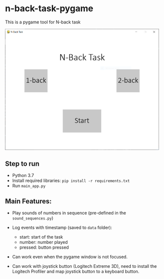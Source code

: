 # n-back-task-pygame

This is a pygame tool for N-back task

![Alt text](https://github.com/habom2310/n-back-task-pygame/blob/main/Capture.PNG)

## Step to run
- Python 3.7
- Install required libraries: `pip install -r requirements.txt`
- Run `main_app.py`

## Main Features:
- Play sounds of numbers in sequence (pre-defined in the `sound_sequences.py`) 

- Log events with timestamp (saved to `data` folder):
    - start: start of the task
    - number: number played
    - pressed: button pressed

- Can work even when the pygame window is not focused.

- Can work with joystick button (Logitech Extreme 3D), need to install the Logitech Profiler and map joystick button to a keyboard button.


